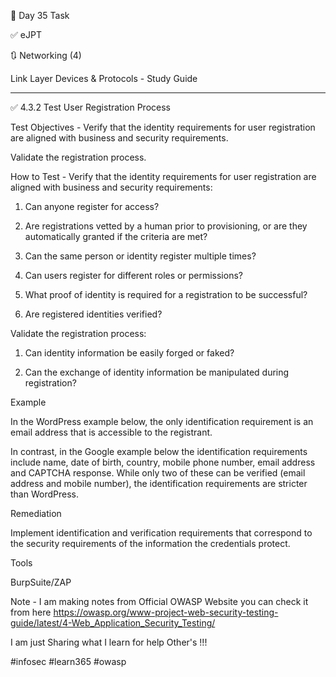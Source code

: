 🎯 Day 35 Task

✅ eJPT

🔃 Networking (4)


Link Layer Devices & Protocols - Study Guide

-------------------------------------------------------------------------------------------------------------
✅ 4.3.2 Test User Registration Process


Test Objectives - Verify that the identity requirements for user registration are aligned with business and security requirements.


Validate the registration process.


How to Test - Verify that the identity requirements for user registration are aligned with business and security requirements:


1. Can anyone register for access?


3. Are registrations vetted by a human prior to provisioning, or are they automatically granted if the criteria are met?


5. Can the same person or identity register multiple times?


6. Can users register for different roles or permissions?


8. What proof of identity is required for a registration to be successful?


10. Are registered identities verified?


Validate the registration process:

1. Can identity information be easily forged or faked?


3. Can the exchange of identity information be manipulated during registration?


Example

In the WordPress example below, the only identification requirement is an email address that is accessible to the registrant.


In contrast, in the Google example below the identification requirements include name, date of birth, country, mobile phone number, email address and CAPTCHA response. While only two of these can be verified (email address and mobile number), the identification requirements are stricter than WordPress.


Remediation


Implement identification and verification requirements that correspond to the security requirements of the information the credentials protect.


Tools


BurpSuite/ZAP


Note - I am making notes from Official OWASP Website you can check it from here
https://owasp.org/www-project-web-security-testing-guide/latest/4-Web_Application_Security_Testing/ 


I am just Sharing what I learn for help Other's !!!


#infosec #learn365 #owasp 
